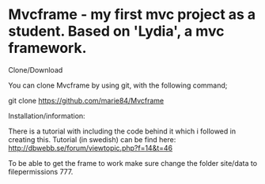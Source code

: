 Mvcframe - my first mvc project as a student. Based on 'Lydia', a mvc framework. 
=================================================================

Clone/Download 

You can clone Mvcframe by using git, with the following command;


git clone https://github.com/marie84/Mvcframe


Installation/information:

There is a tutorial with including the code behind it which i followed in creating this. Tutorial (in swedish) can be
find here: http://dbwebb.se/forum/viewtopic.php?f=14&t=46 

To be able to get the frame to work make sure change the folder site/data to filepermissions 777.

 









